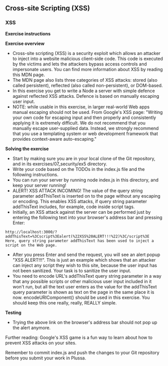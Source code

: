 ## Cross-site Scripting (XSS)

### XSS

**Exercise instructions**

**Exercise overview**  
  - Cross-site scripting (XSS) is a security exploit which allows an attacker to inject into a website malicious client-side code. This code is executed by the victims and lets the attackers bypass access controls and impersonate users. You can find more information about XSS by reading this MDN page.
  - The MDN page also lists three categories of XSS attacks: stored (also called persistent), reflected (also called non-persistent), or DOM-based.
  - In this exercise you get to write a Node a server with simple defence against reflected XSS attacks. Defence is based on manually escaping user input.
  - NOTE: while usable in this exercise, in larger real-world Web apps manual escaping should not be used. From Google's XSS page: "Writing your own code for escaping input and then properly and consistently applying it is extremely difficult. We do not recommend that you manually escape user-supplied data. Instead, we strongly recommend that you use a templating system or web development framework that provides context-aware auto-escaping."

**Solving the exercise**  
  - Start by making sure you are in your local clone of the Git repository, and in its exercises/07_security/ex5 directory.
  - Write your code based on the TODOs in the index.js file and the following instructions.
  - You can run your server by running node index.js in this directory, and keep your server running!
  - ALERT! XSS ATTACK INCOMING! The value of the query string parameter addThisText is inserted on to the page without any escaping or encoding. This enables XSS attacks, if query string parameter addThisText includes, for example, code inside script tags.
  - Initially, an XSS attack against the server can be performed just by entering the following text into your browser's address bar and pressing Enter:
```
http://localhost:3000/?addThisText=%3Cscript%3Ealert(%22XSS%20ALERT!!!%22)%3C/script%3E
Here, query string parameter addThisText has been used to inject a script on the Web page.
```
  - After you press Enter and send the request, you will see an alert popup "XSS ALERT!!!". This is just an example which shows that an attacker can inject any script they wish to this site, because the user input has not been sanitized. Your task is to sanitize the user input.
  - You need to encode URL's addThisText query string parameter in a way that any possible scripts or other malicious user input included in it won't run, but all the text user enters as the value for the addThisText query parameter is shown as text on the page in the same place it is now. encodeURIComponent() should be used in this exercise. You should keep this one really, really, REALLY simple.


**Testing**  
  - Trying the above link on the browser's address bar should not pop up the alert anymore.

Further reading: Google's XSS game is a fun way to learn about how to prevent XSS attacks on your sites.

Remember to commit index.js and push the changes to your Git repository before you submit your work in Plussa.
